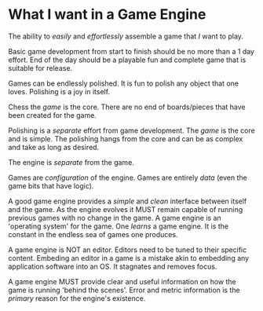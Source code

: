 # What I want in a Game Engine

The ability to _easily_ and _effortlessly_ assemble a game that _I_ want to
play.

Basic game development from start to finish should be no more than a 1 day
effort. End of the day should be a playable fun and complete game that is
suitable for release.

Games can be endlessly polished. It is fun to polish any object that one loves.
Polishing is a joy in itself.

Chess the _game_ is the core. There are no end of boards/pieces that have been
created for the game.

Polishing is a _separate_ effort from game development. The _game_ is the core
and is simple. The polishing hangs from the core and can be as complex and take
as long as desired.

The engine is _separate_ from the game.

Games are _configuration_ of the engine. Games are entirely _data_ (even the
game bits that have logic).

A good game engine provides a _simple_ and _clean_ interface between itself and
the game. As the engine evolves it MUST remain capable of running previous games
with no change in the game. A game engine is an 'operating system' for the game.
One _learns_ a game engine. It is the constant in the endless sea of games one
produces.

A game engine is NOT an editor. Editors need to be tuned to their specific
content. Embeding an editor in a game is a mistake akin to embedding any
application software into an OS. It stagnates and removes focus.

A game engine MUST provide clear and useful information on how the game is
running 'behind the scenes'. Error and metric information is the _primary_
reason for the engine's existence.


